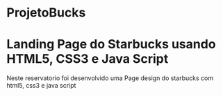# ProjetoBucks
 <h1> Landing Page do Starbucks usando HTML5, CSS3 e Java Script </h1>
 <p> Neste reservatorio foi desenvolvido uma Page design do starbucks com html5, css3 e java script <p>
 <a href="https://juflorex.github.io/ProjetoBucks"</a>
 

